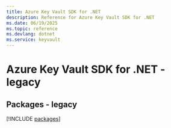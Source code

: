 ```yaml
---
title: Azure Key Vault SDK for .NET
description: Reference for Azure Key Vault SDK for .NET
ms.date: 06/19/2025
ms.topic: reference
ms.devlang: dotnet
ms.service: keyvault
---
```

# Azure Key Vault SDK for .NET - legacy
## Packages - legacy
[!INCLUDE [packages](key-vault-index.md)]